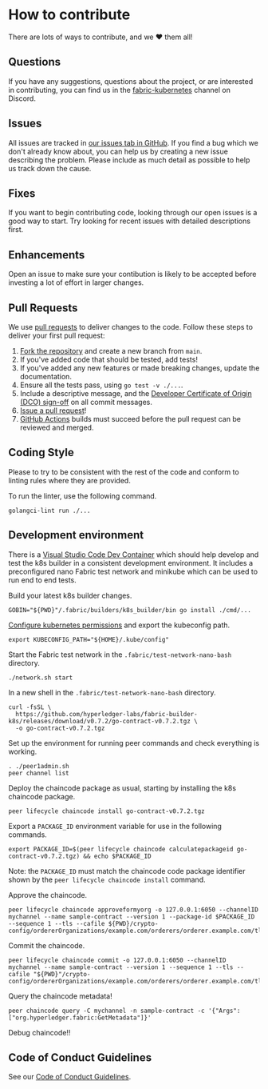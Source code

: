 # How to contribute

There are lots of ways to contribute, and we :heart: them all!

## Questions

If you have any suggestions, questions about the project, or are interested in contributing, you can find us in the [fabric-kubernetes](https://discord.com/channels/905194001349627914/945796983795384331) channel on Discord.

## Issues

All issues are tracked in [our issues tab in GitHub](https://github.com/hyperledger-labs/fabric-builder-k8s/issues). If you find a bug which we don't already know about, you can help us by creating a new issue describing the problem. Please include as much detail as possible to help us track down the cause.

## Fixes

If you want to begin contributing code, looking through our open issues is a good way to start. Try looking for recent issues with detailed descriptions first.

## Enhancements

Open an issue to make sure your contibution is likely to be accepted before investing a lot of effort in larger changes.

## Pull Requests

We use [pull requests](http://help.github.com/pull-requests/) to deliver changes to the code. Follow these steps to deliver your first pull request:

1. [Fork the repository](https://guides.github.com/activities/forking/#fork) and create a new branch from `main`.
2. If you've added code that should be tested, add tests!
3. If you've added any new features or made breaking changes, update the documentation.
4. Ensure all the tests pass, using `go test -v ./...`.
5. Include a descriptive message, and the [Developer Certificate of Origin (DCO) sign-off](https://github.com/probot/dco#how-it-works) on all commit messages.
6. [Issue a pull request](https://guides.github.com/activities/forking/#making-a-pull-request)!
7. [GitHub Actions](https://github.com/hyperledger-labs/fabric-builder-k8s/actions) builds must succeed before the pull request can be reviewed and merged.

## Coding Style

Please to try to be consistent with the rest of the code and conform to linting rules where they are provided.

To run the linter, use the following command.

```shell
golangci-lint run ./...
```

## Development environment

There is a [Visual Studio Code Dev Container](https://code.visualstudio.com/docs/devcontainers/containers) which should help develop and test the k8s builder in a consistent development environment.
It includes a preconfigured nano Fabric test network and minikube which can be used to run end to end tests.

Build your latest k8s builder changes.

```shell
GOBIN="${PWD}"/.fabric/builders/k8s_builder/bin go install ./cmd/...
```

[Configure kubernetes permissions](https://labs.hyperledger.org/fabric-builder-k8s/configuring/kubernetes-permissions/) and export the kubeconfig path.

```shell
export KUBECONFIG_PATH="${HOME}/.kube/config"
```

Start the Fabric test network in the `.fabric/test-network-nano-bash` directory.

```shell
./network.sh start
```

In a new shell in the `.fabric/test-network-nano-bash` directory.

```shell
curl -fsSL \
  https://github.com/hyperledger-labs/fabric-builder-k8s/releases/download/v0.7.2/go-contract-v0.7.2.tgz \
  -o go-contract-v0.7.2.tgz
```

Set up the environment for running peer commands and check everything is working.

```shell
. ./peer1admin.sh
peer channel list
```

Deploy the chaincode package as usual, starting by installing the k8s chaincode package.

```shell
peer lifecycle chaincode install go-contract-v0.7.2.tgz
```

Export a `PACKAGE_ID` environment variable for use in the following commands.

```shell
export PACKAGE_ID=$(peer lifecycle chaincode calculatepackageid go-contract-v0.7.2.tgz) && echo $PACKAGE_ID
```

Note: the `PACKAGE_ID` must match the chaincode code package identifier shown by the `peer lifecycle chaincode install` command.

Approve the chaincode.

```shell
peer lifecycle chaincode approveformyorg -o 127.0.0.1:6050 --channelID mychannel --name sample-contract --version 1 --package-id $PACKAGE_ID --sequence 1 --tls --cafile ${PWD}/crypto-config/ordererOrganizations/example.com/orderers/orderer.example.com/tls/ca.crt
```

Commit the chaincode.

```shell
peer lifecycle chaincode commit -o 127.0.0.1:6050 --channelID mychannel --name sample-contract --version 1 --sequence 1 --tls --cafile "${PWD}"/crypto-config/ordererOrganizations/example.com/orderers/orderer.example.com/tls/ca.crt
```

Query the chaincode metadata!

```shell
peer chaincode query -C mychannel -n sample-contract -c '{"Args":["org.hyperledger.fabric:GetMetadata"]}'
```

Debug chaincode!!

## Code of Conduct Guidelines <a name="conduct"></a>

See our [Code of Conduct Guidelines](./CODE_OF_CONDUCT.md).

